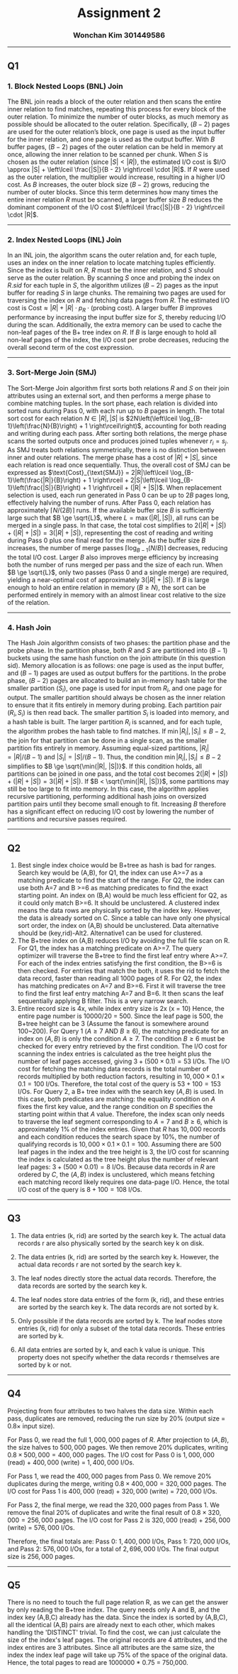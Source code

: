 <div><center><h1>Assignment 2</h1></center></div> <div><center><h3>Wonchan Kim 301449586</h3></center></div>

---

## Q1

### 1. Block Nested Loops (BNL) Join

The BNL join reads a block of the outer relation and then scans the entire inner relation to find matches, repeating this process for every block of the outer relation. To minimize the number of outer blocks, as much memory as possible should be allocated to the outer relation. Specifically, $(B - 2)$ pages are used for the outer relation’s block, one page is used as the input buffer for the inner relation, and one page is used as the output buffer. With $B$ buffer pages, $(B - 2)$ pages of the outer relation can be held in memory at once, allowing the inner relation to be scanned per chunk. When $S$ is chosen as the outer relation (since $|S| < |R|$), the estimated I/O cost is $I/O \approx |S| + \left\lceil \frac{|S|}{B - 2} \right\rceil \cdot |R|$. If $R$ were used as the outer relation, the multiplier would increase, resulting in a higher I/O cost. As $B$ increases, the outer block size $(B - 2)$ grows, reducing the number of outer blocks. Since this term determines how many times the entire inner relation $R$ must be scanned, a larger buffer size $B$ reduces the dominant component of the I/O cost $\left\lceil \frac{|S|}{B - 2} \right\rceil \cdot |R|$.

---

### 2. Index Nested Loops (INL) Join

In an INL join, the algorithm scans the outer relation and, for each tuple, uses an index on the inner relation to locate matching tuples efficiently. Since the index is built on $R$, $R$ must be the inner relation, and $S$ should serve as the outer relation. By scanning $S$ once and probing the index on $R.sid$ for each tuple in $S$, the algorithm utilizes $(B - 2)$ pages as the input buffer for reading $S$ in large chunks. The remaining two pages are used for traversing the index on $R$ and fetching data pages from $R$. The estimated I/O cost is $\text{Cost} \approx |R| + |R| \cdot p_R \cdot (\text{probing cost})$. 
A larger buffer $B$ improves performance by increasing the input buffer size for $S$, thereby reducing I/O during the scan. Additionally, the extra memory can be used to cache the non-leaf pages of the B+ tree index on $R$. If $B$ is large enough to hold all non-leaf pages of the index, the I/O cost per probe decreases, reducing the overall second term of the cost expression.

---

### 3. Sort-Merge Join (SMJ)

The Sort-Merge Join algorithm first sorts both relations $R$ and $S$ on their join attributes using an external sort, and then performs a merge phase to combine matching tuples. In the sort phase, each relation is divided into sorted runs during Pass 0, with each run up to $B$ pages in length. The total sort cost for each relation $N \in {|R|, |S|}$ is $2N\left(\left\lceil \log_{B-1}\left(\frac{N}{B}\right) + 1 \right\rceil\right)$, accounting for both reading and writing during each pass. After sorting both relations, the merge phase scans the sorted outputs once and produces joined tuples whenever $r_i = s_j$. As SMJ treats both relations symmetrically, there is no distinction between inner and outer relations. The merge phase has a cost of $|R| + |S|$, since each relation is read once sequentially. Thus, the overall cost of SMJ can be expressed as $\text{Cost}_{\text{SMJ}} = 2|R|\left\lceil \log_{B-1}\left(\frac{|R|}{B}\right) + 1 \right\rceil + 2|S|\left\lceil \log_{B-1}\left(\frac{|S|}{B}\right) + 1 \right\rceil + (|R| + |S|)$. When replacement selection is used, each run generated in Pass 0 can be up to $2B$ pages long, effectively halving the number of runs. After Pass 0, each relation has approximately $\lceil N / (2B) \rceil$ runs. If the available buffer size $B$ is sufficiently large such that $B \ge \sqrt{L}$, where $L = \max(|R|, |S|)$, all runs can be merged in a single pass. In that case, the total cost simplifies to $2(|R| + |S|) + (|R| + |S|) = 3(|R| + |S|)$, representing the cost of reading and writing during Pass 0 plus one final read for the merge. As the buffer size $B$ increases, the number of merge passes $\lceil \log_{B-1}(N/B) \rceil$ decreases, reducing the total I/O cost. Larger $B$ also improves merge efficiency by increasing both the number of runs merged per pass and the size of each run. When $B \ge \sqrt{L}$, only two passes (Pass 0 and a single merge) are required, yielding a near-optimal cost of approximately $3(|R| + |S|)$. If $B$ is large enough to hold an entire relation in memory ($B \ge N$), the sort can be performed entirely in memory with an almost linear cost relative to the size of the relation.

---

### 4. Hash Join

The Hash Join algorithm consists of two phases: the partition phase and the probe phase. In the partition phase, both $R$ and $S$ are partitioned into $(B - 1)$ buckets using the same hash function on the join attribute (in this question sid). Memory allocation is as follows: one page is used as the input buffer, and $(B - 1)$ pages are used as output buffers for the partitions. In the probe phase, $(B - 2)$ pages are allocated to build an in-memory hash table for the smaller partition ($S_i$), one page is used for input from $R_i$, and one page for output. The smaller partition should always be chosen as the inner relation to ensure that it fits entirely in memory during probing. Each partition pair $(R_i, S_i)$ is then read back. The smaller partition $S_i$ is loaded into memory, and a hash table is built. The larger partition $R_i$ is scanned, and for each tuple, the algorithm probes the hash table to find matches. If $\min{|R_i|, |S_i|} \le B - 2$, the join for that partition can be done in a single scan, as the smaller partition fits entirely in memory. Assuming equal-sized partitions, $|R_i| = |R| / (B - 1)$ and $|S_i| = |S| / (B - 1)$. Thus, the condition $\min{|R_i|, |S_i|} \le B - 2$ simplifies to $B \ge \sqrt{\min(|R|, |S|)}$. If this condition holds, all partitions can be joined in one pass, and the total cost becomes $2(|R| + |S|) + (|R| + |S|) = 3(|R| + |S|)$. If $B < \sqrt{\min(|R|, |S|)}$, some partitions may still be too large to fit into memory. In this case, the algorithm applies recursive partitioning, performing additional hash joins on oversized partition pairs until they become small enough to fit. Increasing $B$ therefore has a significant effect on reducing I/O cost by lowering the number of partitions and recursive passes required.

---
## Q2

1. Best single index choice would be B+tree as hash is bad for ranges. Search key would be (A,B), for Q1, the index can use A>=7 as a matching predicate to find the start of the range. For Q2, the index can use both A=7 and B >=6 as matching predicates to find the exact starting point. An index on (B,A) would be much less efficient for Q2, as it could only match B>=6. 
   It should be unclustered. A clustered index means the data rows are physically sorted by the index key. However, the data is already sorted on C. Since a table can have only one physical sort order, the index on (A,B) should be unclustered.
   Data alternative should be (key,rid)-Alt2. Alternative1 can be used for clustered. 
2. The B+tree index on (A,B) reduces I/O by avoiding the full file scan on R. 
   For Q1, the index has a matching predicate on A>=7. The query optimizer will traverse the B+tree to find the first leaf entry where A>=7. For each of the index entries satisfying the first condition, the B>=6 is then checked. For entries that match the both, it uses the rid to fetch the data record, faster than reading all 1000 pages of R. 
   For Q2, the index has matching predicates on A=7 and B>=6. First it will traverse the tree to find the first leaf entry matching A=7 and B=6. It then scans the leaf sequentially applying B filter. This is a very narrow search. 
3. Entire record size is 4x, while index entry size is 2x (x = 10)   Hence, the entire page number is 10000/20 = 500.
   Since the leaf page is 500, the B+tree height can be 3 (Assume the fanout is somewhere around 100~200).
   For Query 1 ($A \ge 7$ AND $B \ge 6$), the matching predicate for an index on $(A, B)$ is only the condition $A \ge 7$. The condition $B \ge 6$ must be checked for every entry retrieved by the first condition. The I/O cost for scanning the index entries is calculated as the tree height plus the number of leaf pages accessed, giving $3 + (500 \times 0.1) = 53$ I/Os. The I/O cost for fetching the matching data records is the total number of records multiplied by both reduction factors, resulting in $10{,}000 \times 0.1 \times 0.1 = 100$ I/Os. Therefore, the total cost of the query is $53 + 100 = 153$ I/Os.
   For Query 2, a B+ tree index with the search key $(A, B)$ is used. In this case, both predicates are matching: the equality condition on $A$ fixes the first key value, and the range condition on $B$ specifies the starting point within that $A$ value. Therefore, the index scan only needs to traverse the leaf segment corresponding to $A = 7$ and $B \ge 6$, which is approximately 1% of the index entries. Given that $R$ has $10{,}000$ records and each condition reduces the search space by 10%, the number of qualifying records is $10{,}000 \times 0.1 \times 0.1 = 100$. Assuming there are $500$ leaf pages in the index and the tree height is $3$, the I/O cost for scanning the index is calculated as the tree height plus the number of relevant leaf pages: $3 + (500 \times 0.01) = 8$ I/Os. Because data records in $R$ are ordered by $C$, the $(A, B)$ index is unclustered, which means fetching each matching record likely requires one data-page I/O. Hence, the total I/O cost of the query is $8 + 100 = 108$ I/Os.


---
## Q3
1. The data entries (k, rid) are sorted by the search key k. The actual data records r are also physically sorted by the search key k on disk.
    
2. The data entries (k, rid) are sorted by the search key k. However, the actual data records r are not sorted by the search key k.
    
3. The leaf nodes directly store the actual data records. Therefore, the data records are sorted by the search key k.
    
4. The leaf nodes store data entries of the form (k, rid), and these entries are sorted by the search key k. The data records are not sorted by k.
    
5. Only possible if the data records are sorted by k. The leaf nodes store entries (k, rid) for only a subset of the total data records. These entries are sorted by k.
    
6. All data entries are sorted by k, and each k value is unique. This property does not specify whether the data records r themselves are sorted by k or not.

---
## Q4
Projecting from four attributes to two halves the data size. Within each pass, duplicates are removed, reducing the run size by 20% (output size = $0.8 \times$ input size).

For Pass 0, we read the full $1{,}000{,}000$ pages of $R$. After projection to $(A, B)$, the size halves to $500{,}000$ pages. We then remove 20% duplicates, writing $0.8 \times 500{,}000 = 400{,}000$ pages. The I/O cost for Pass 0 is $1{,}000{,}000$ (read) $+$ $400{,}000$ (write) $=$ $1{,}400{,}000$ I/Os.

For Pass 1, we read the $400{,}000$ pages from Pass 0. We remove 20% duplicates during the merge, writing $0.8 \times 400{,}000 = 320{,}000$ pages. The I/O cost for Pass 1 is $400{,}000$ (read) $+$ $320{,}000$ (write) $=$ $720{,}000$ I/Os.

For Pass 2, the final merge, we read the $320{,}000$ pages from Pass 1. We remove the final 20% of duplicates and write the final result of $0.8 \times 320{,}000 = 256{,}000$ pages. The I/O cost for Pass 2 is $320{,}000$ (read) $+$ $256{,}000$ (write) $=$ $576{,}000$ I/Os.

Therefore, the final totals are: Pass 0: $1{,}400{,}000$ I/Os, Pass 1: $720{,}000$ I/Os, and Pass 2: $576{,}000$ I/Os, for a total of $2{,}696{,}000$ I/Os. The final output size is $256{,}000$ pages.

---
## Q5
There is no need to touch the full page relation R, as we can get the answer by only reading the B+tree index. The query needs only A and B, and the index key (A,B,C) already has the data. Since the index is sorted by (A,B,C), all the identical (A,B) pairs are already next to each other, which makes handling the 'DISTINCT' trivial. To find the cost, we can just calculate the size of the index's leaf pages. The original records are 4 attributes, and the index entires are 3 attributes. Since all attributes are the same size, the index the index leaf page will take up 75% of the space of the original data. Hence, the total pages to read are 1000000 * 0.75 = 750,000. 